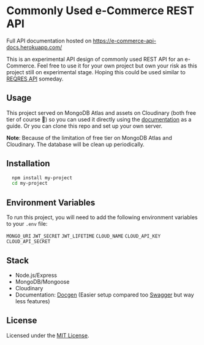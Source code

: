 # Commonly Used e-Commerce REST API

Full API documentation hosted on https://e-commerce-api-docs.herokuapp.com/

This is an experimental API design of commonly used REST API for an e-Commerce.
Feel free to use it for your own project but own your risk as this project still on experimental stage.
Hoping this could be used similar to [REQRES API](https://reqres.in/) someday.

## Usage

This project served on MongoDB Atlas and assets on Cloudinary (both free tier of course :slightly_smiling_face:) so you can used it directly using the [documentation](https://e-commerce-api-docs.herokuapp.com/) as a guide. Or you can clone this repo and set up your own server.

**Note**: Because of the limitation of free tier on MongoDB Atlas and Cloudinary. The database will be clean up periodically.

## Installation

```bash
  npm install my-project
  cd my-project
```

## Environment Variables

To run this project, you will need to add the following environment variables to your `.env` file:

`MONGO_URI`
`JWT_SECRET`
`JWT_LIFETIME`
`CLOUD_NAME`
`CLOUD_API_KEY`
`CLOUD_API_SECRET`

## Stack

- Node.js/Express
- MongoDB/Mongoose
- Cloudinary
- Documentation: [Docgen](https://github.com/thedevsaddam/docgen) (Easier setup compared too [Swagger](https://swagger.io/) but way less features)

## License

Licensed under the [MIT License](LICENSE.md).
